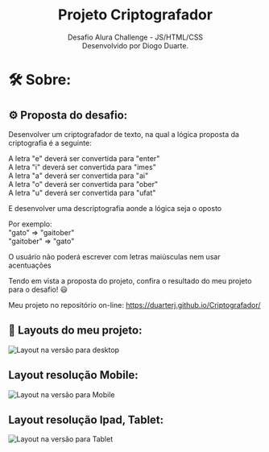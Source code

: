 
<div align="center">
  <h1>Projeto Criptografador</h1>
  <p>Desafio Alura Challenge - JS/HTML/CSS <br>
  Desenvolvido por Diogo Duarte.</p>
</div>

# 🛠️ Sobre: 

## ⚙ Proposta do desafio: 

Desenvolver um criptografador de texto, na qual a lógica proposta da criptografia é a seguinte:<br>

A letra "e" deverá ser convertida para "enter" <br>
A letra "i" deverá ser convertida para "imes" <br> 
A letra "a" deverá ser convertida para "ai" <br>
A letra "o" deverá ser convertida para "ober" <br> 
A letra "u" deverá ser convertida para "ufat" <br> 

E desenvolver uma descriptografia aonde a lógica seja o oposto <br>

Por exemplo: <br>
"gato" => "gaitober" <br> 
"gaitober" => "gato" <br> 

O usuário não poderá escrever com letras maiúsculas nem usar acentuações <br>

Tendo em vista a proposta do projeto, confira o resultado do meu projeto para o desafio! 😃 <br>

Meu projeto no repositório on-line: https://duarterj.github.io/Criptografador/


## 🎯 Layouts do meu projeto: 

![Layout na versão para desktop](readme/desktop.png)

## Layout resolução Mobile:

![Layout na versão para Mobile](readme/mobile.png)


## Layout resolução Ipad, Tablet:
![Layout na versão para Tablet](readme/ipad.png)
